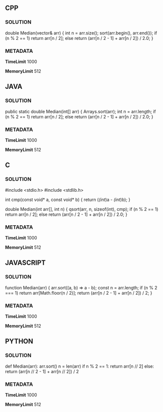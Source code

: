 ## CPP

### SOLUTION

double Median(vector<int>& arr) {
    int n = arr.size();
    sort(arr.begin(), arr.end());
    if (n % 2 == 1)
        return arr[n / 2];
    else
        return (arr[n / 2 - 1] + arr[n / 2]) / 2.0;
}

### METADATA

**TimeLimit**
1000

**MemoryLimit**
512


## JAVA

### SOLUTION

public static double Median(int[] arr) {
    Arrays.sort(arr);
    int n = arr.length;
    if (n % 2 == 1)
        return arr[n / 2];
    else
        return (arr[n / 2 - 1] + arr[n / 2]) / 2.0;
}

### METADATA

**TimeLimit**
1000

**MemoryLimit**
512


## C

### SOLUTION

#include <stdio.h>
#include <stdlib.h>

int cmp(const void* a, const void* b) {
    return (*(int*)a - *(int*)b);
}

double Median(int arr[], int n) {
    qsort(arr, n, sizeof(int), cmp);
    if (n % 2 == 1)
        return arr[n / 2];
    else
        return (arr[n / 2 - 1] + arr[n / 2]) / 2.0;
}

### METADATA

**TimeLimit**
1000

**MemoryLimit**
512


## JAVASCRIPT

### SOLUTION

function Median(arr) {
    arr.sort((a, b) => a - b);
    const n = arr.length;
    if (n % 2 === 1) return arr[Math.floor(n / 2)];
    return (arr[n / 2 - 1] + arr[n / 2]) / 2;
}

### METADATA

**TimeLimit**
1000

**MemoryLimit**
512


## PYTHON

### SOLUTION

def Median(arr):
    arr.sort()
    n = len(arr)
    if n % 2 == 1:
        return arr[n // 2]
    else:
        return (arr[n // 2 - 1] + arr[n // 2]) / 2

### METADATA

**TimeLimit**
1000

**MemoryLimit**
512
